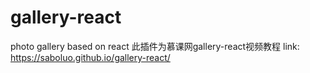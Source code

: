 # gallery-react
photo gallery based on react
此插件为慕课网gallery-react视频教程
link:
https://saboluo.github.io/gallery-react/
